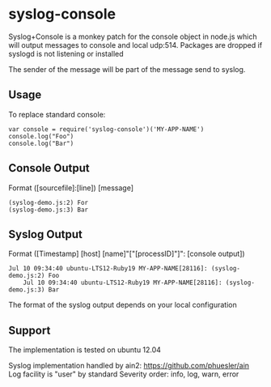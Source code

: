 syslog-console
==============

Syslog+Console is a monkey patch for the console object in node.js which will output messages to console and local udp:514.
Packages are dropped if syslogd is not listening or installed

The sender of the message will be part of the message send to syslog.

Usage
-----
To replace standard console:
    
    var console = require('syslog-console')('MY-APP-NAME')
    console.log("Foo")
    console.log("Bar")

Console Output
------
Format ([sourcefile]:[line]) [message]

    (syslog-demo.js:2) For
    (syslog-demo.js:3) Bar

Syslog Output
------
Format ([Timestamp] [host] [name]"["[processID]"]": [console output])
    
    Jul 10 09:34:40 ubuntu-LTS12-Ruby19 MY-APP-NAME[28116]: (syslog-demo.js:2) Foo
		Jul 10 09:34:40 ubuntu-LTS12-Ruby19 MY-APP-NAME[28116]: (syslog-demo.js:3) Bar

The format of the syslog output depends on your local configuration

Support
-------
The implementation is tested on ubuntu 12.04

Syslog implementation handled by ain2: https://github.com/phuesler/ain
Log facility is "user" by standard
Severity order: info, log, warn, error